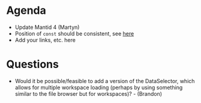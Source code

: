Agenda
======

* Update Mantid 4 (Martyn)
* Position of `const` should be consistent, see [here](https://github.com/mantidproject/mantid/pull/20082)
* Add your links, etc. here

Questions
=========

* Would it be possible/feasible to add a version of the DataSelector, which allows for multiple workspace loading (perhaps by using something similar to the file browser but for workspaces)? - (Brandon)
